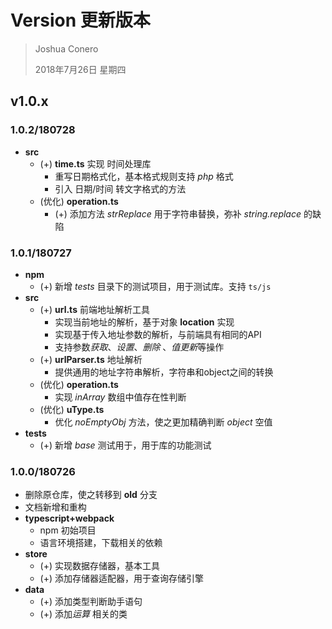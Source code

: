 # Version 更新版本
> Joshua Conero
>
> 2018年7月26日 星期四

## v1.0.x

### 1.0.2/180728

- **src**
  - (+) **time.ts** 实现 时间处理库
    - 重写日期格式化，基本格式规则支持 *php* 格式
    - 引入 日期/时间 转文字格式的方法
  - (优化) **operation.ts**
    - (+) 添加方法 *strReplace* 用于字符串替换，弥补 *string.replace* 的缺陷

### 1.0.1/180727

- **npm**
  - (+) 新增 *tests* 目录下的测试项目，用于测试库。支持 ``ts/js``
- **src**
  - (+) **url.ts** 前端地址解析工具
    - 实现当前地址的解析，基于对象 **location** 实现
    - 实现基于传入地址参数的解析，与前端具有相同的API
    - 支持参数*获取*、*设置*、*删除* 、*值更新*等操作
  - (+) **urlParser.ts** 地址解析
    - 提供通用的地址字符串解析，字符串和object之间的转换
  - (优化) **operation.ts**
    - 实现 *inArray* 数组中值存在性判断
  - (优化) **uType.ts**  
    - 优化 *noEmptyObj*  方法，使之更加精确判断 *object* 空值
- **tests**
  - (+) 新增 *base* 测试用于，用于库的功能测试



### 1.0.0/180726

- 删除原仓库，使之转移到 **old** 分支
- 文档新增和重构
- **typescript+webpack**
  - npm 初始项目
  - 语言环境搭建，下载相关的依赖
- **store**
  - (+) 实现数据存储器，基本工具
  - (+) 添加存储器适配器，用于查询存储引擎
- **data**
  - (+) 添加类型判断助手语句
  - (+) 添加*运算* 相关的类
